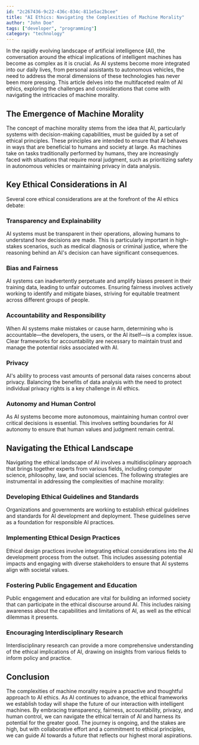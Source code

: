 ```yaml
---
id: "2c267436-9c22-436c-834c-811e5ac2bcee"
title: "AI Ethics: Navigating the Complexities of Machine Morality"
author: "John Doe"
tags: ["developer", "programming"]
category: "technology"
---
```


In the rapidly evolving landscape of artificial intelligence (AI), the conversation around the ethical implications of intelligent machines has become as complex as it is crucial. As AI systems become more integrated into our daily lives, from personal assistants to autonomous vehicles, the need to address the moral dimensions of these technologies has never been more pressing. This article delves into the multifaceted realm of AI ethics, exploring the challenges and considerations that come with navigating the intricacies of machine morality.

## The Emergence of Machine Morality

The concept of machine morality stems from the idea that AI, particularly systems with decision-making capabilities, must be guided by a set of ethical principles. These principles are intended to ensure that AI behaves in ways that are beneficial to humans and society at large. As machines take on tasks traditionally performed by humans, they are increasingly faced with situations that require moral judgment, such as prioritizing safety in autonomous vehicles or maintaining privacy in data analysis.

## Key Ethical Considerations in AI

Several core ethical considerations are at the forefront of the AI ethics debate:

### Transparency and Explainability

AI systems must be transparent in their operations, allowing humans to understand how decisions are made. This is particularly important in high-stakes scenarios, such as medical diagnosis or criminal justice, where the reasoning behind an AI's decision can have significant consequences.

### Bias and Fairness

AI systems can inadvertently perpetuate and amplify biases present in their training data, leading to unfair outcomes. Ensuring fairness involves actively working to identify and mitigate biases, striving for equitable treatment across different groups of people.

### Accountability and Responsibility

When AI systems make mistakes or cause harm, determining who is accountable—the developers, the users, or the AI itself—is a complex issue. Clear frameworks for accountability are necessary to maintain trust and manage the potential risks associated with AI.

### Privacy

AI's ability to process vast amounts of personal data raises concerns about privacy. Balancing the benefits of data analysis with the need to protect individual privacy rights is a key challenge in AI ethics.

### Autonomy and Human Control

As AI systems become more autonomous, maintaining human control over critical decisions is essential. This involves setting boundaries for AI autonomy to ensure that human values and judgment remain central.

## Navigating the Ethical Landscape

Navigating the ethical landscape of AI involves a multidisciplinary approach that brings together experts from various fields, including computer science, philosophy, law, and social sciences. The following strategies are instrumental in addressing the complexities of machine morality:

### Developing Ethical Guidelines and Standards

Organizations and governments are working to establish ethical guidelines and standards for AI development and deployment. These guidelines serve as a foundation for responsible AI practices.

### Implementing Ethical Design Practices

Ethical design practices involve integrating ethical considerations into the AI development process from the outset. This includes assessing potential impacts and engaging with diverse stakeholders to ensure that AI systems align with societal values.

### Fostering Public Engagement and Education

Public engagement and education are vital for building an informed society that can participate in the ethical discourse around AI. This includes raising awareness about the capabilities and limitations of AI, as well as the ethical dilemmas it presents.

### Encouraging Interdisciplinary Research

Interdisciplinary research can provide a more comprehensive understanding of the ethical implications of AI, drawing on insights from various fields to inform policy and practice.

## Conclusion

The complexities of machine morality require a proactive and thoughtful approach to AI ethics. As AI continues to advance, the ethical frameworks we establish today will shape the future of our interaction with intelligent machines. By embracing transparency, fairness, accountability, privacy, and human control, we can navigate the ethical terrain of AI and harness its potential for the greater good. The journey is ongoing, and the stakes are high, but with collaborative effort and a commitment to ethical principles, we can guide AI towards a future that reflects our highest moral aspirations.
